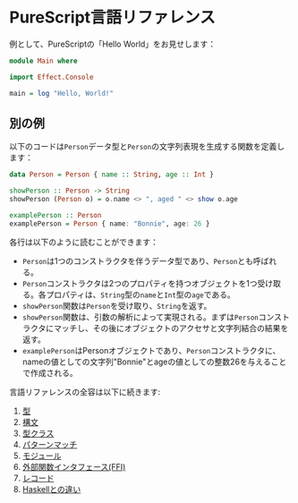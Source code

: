 <!--
# PureScript Language Reference
-->
# PureScript言語リファレンス

<!--
As an introductory example, here is the usual "Hello World" written in PureScript:
-->
例として、PureScriptの「Hello World」をお見せします：

```purescript
module Main where

import Effect.Console

main = log "Hello, World!"
```

<!--
## Another Example
-->
## 別の例

<!--
The following code defines a `Person` data type and a function to generate a string representation for a `Person`:
-->
以下のコードは`Person`データ型と`Person`の文字列表現を生成する関数を定義します：

```purescript
data Person = Person { name :: String, age :: Int }

showPerson :: Person -> String
showPerson (Person o) = o.name <> ", aged " <> show o.age

examplePerson :: Person
examplePerson = Person { name: "Bonnie", age: 26 }
```

<!--
Line by line, this reads as follows:
-->
各行は以下のように読むことができます：

<!--
- `Person` is a data type with one constructor, also called `Person`
- The `Person` constructor takes an object with two properties, `name` which is a `String`, and `age` which is an `Int`
- The `showPerson` function takes a `Person` and returns a `String`
- `showPerson` works by case analysis on its argument, first matching the constructor `Person` and then using string concatenation and object accessors to return its result.
- `examplePerson` is a Person object, made with the `Person` constructor and given the String "Bonnie" for the name value and the Int 26 for the age value.
-->
- `Person`は1つのコンストラクタを伴うデータ型であり、`Person`とも呼ばれる。
- `Person`コンストラクタは2つのプロパティを持つオブジェクトを1つ受け取る。各プロパティは、`String`型の`name`と`Int`型の`age`である。
- `showPerson`関数は`Person`を受け取り、`String`を返す。
- `showPerson`関数は、引数の解析によって実現される。まずは`Person`コンストラクタにマッチし、その後にオブジェクトのアクセサと文字列結合の結果を返す。
- `examplePerson`はPersonオブジェクトであり、`Person`コンストラクタに、nameの値としての文字列"Bonnie"とageの値としての整数26を与えることで作成される。

言語リファレンスの全容は以下に続きます:

1. [型](Types.md)
2. [構文](Syntax.md)
3. [型クラス](Type-Classes.md)
4. [パターンマッチ](Pattern-Matching.md)
5. [モジュール](Modules.md)
6. [外部関数インタフェース(FFI)](FFI.md)
7. [レコード](Records.md)
8. [Haskellとの違い](Differences-from-Haskell.md)
